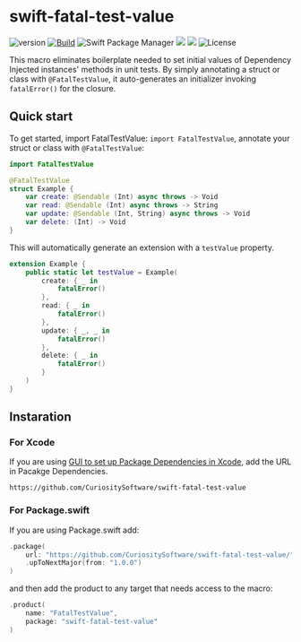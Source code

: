 # swift-fatal-test-value

![version](https://img.shields.io/github/v/release/CuriositySoftware/swift-fatal-test-value.svg)
[![Build](https://github.com/CuriositySoftware/swift-fatal-test-value/actions/workflows/build-and-test.yml/badge.svg)](https://github.com/CuriositySoftware/swift-fatal-test-value/actions/workflows/build-and-test.yml)
![Swift Package Manager](https://img.shields.io/badge/swift%20package%20manager-compatible-brightgreen.svg)
[![](https://img.shields.io/endpoint?url=https%3A%2F%2Fswiftpackageindex.com%2Fapi%2Fpackages%2FCuriositySoftware%2Fswift-fatal-test-value%2Fbadge%3Ftype%3Dswift-versions)](https://swiftpackageindex.com/CuriositySoftware/swift-fatal-test-value)
[![](https://img.shields.io/endpoint?url=https%3A%2F%2Fswiftpackageindex.com%2Fapi%2Fpackages%2FCuriositySoftware%2Fswift-fatal-test-value%2Fbadge%3Ftype%3Dplatforms)](https://swiftpackageindex.com/CuriositySoftware/swift-fatal-test-value)
![License](https://img.shields.io/badge/License-MIT-yellow.svg)

This macro eliminates boilerplate needed to set initial values of Dependency Injected instances' methods in unit tests.
By simply annotating a struct or class with `@FatalTestValue`, it auto-generates an initializer invoking `fatalError()` for the closure.

## Quick start

To get started, import FatalTestValue: `import FatalTestValue`, annotate your struct or class  with `@FatalTestValue`:

```swift
import FatalTestValue

@FatalTestValue
struct Example {
    var create: @Sendable (Int) async throws -> Void
    var read: @Sendable (Int) async throws -> String
    var update: @Sendable (Int, String) async throws -> Void
    var delete: (Int) -> Void
}
```

This will automatically generate an extension with a `testValue` property.


```swift
extension Example {
    public static let testValue = Example(
        create: { _ in
            fatalError()
        },
        read: { _ in
            fatalError()
        },
        update: { _, _ in
            fatalError()
        },
        delete: { _ in
            fatalError()
        }
    )
}
```

## Instaration

### For Xcode

If you are using [GUI to set up Package Dependencies in Xcode](https://developer.apple.com/documentation/xcode/adding-package-dependencies-to-your-app), add the URL in Pacakge Dependencies.

```
https://github.com/CuriositySoftware/swift-fatal-test-value
```

### For Package.swift

If you are using Package.swift add:

```swift
.package(
    url: "https://github.com/CuriositySoftware/swift-fatal-test-value/",
    .upToNextMajor(from: "1.0.0")
)
```

and then add the product to any target that needs access to the macro:

```swift
.product(
    name: "FatalTestValue",
    package: "swift-fatal-test-value"
)
```

